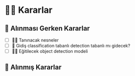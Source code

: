 # 👩‍⚖️ Kararlar

## 📃 Alınması Gerken Kararlar

* [ ] 🕵️‍♀️ Tanınacak nesneler
* [ ] 🤔 Gidiş classification tabanlı detection tabanlı mı gidecek?
* [ ] 👩‍🏫 Eğitilecek object detection modeli 

## 🚀 Alınmış Kararlar



